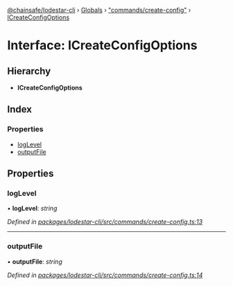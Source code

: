 [@chainsafe/lodestar-cli](../README.md) › [Globals](../globals.md) › ["commands/create-config"](../modules/_commands_create_config_.md) › [ICreateConfigOptions](_commands_create_config_.icreateconfigoptions.md)

# Interface: ICreateConfigOptions

## Hierarchy

* **ICreateConfigOptions**

## Index

### Properties

* [logLevel](_commands_create_config_.icreateconfigoptions.md#loglevel)
* [outputFile](_commands_create_config_.icreateconfigoptions.md#outputfile)

## Properties

###  logLevel

• **logLevel**: *string*

*Defined in [packages/lodestar-cli/src/commands/create-config.ts:13](https://github.com/ChainSafe/lodestar/blob/1d5598773/packages/lodestar-cli/src/commands/create-config.ts#L13)*

___

###  outputFile

• **outputFile**: *string*

*Defined in [packages/lodestar-cli/src/commands/create-config.ts:14](https://github.com/ChainSafe/lodestar/blob/1d5598773/packages/lodestar-cli/src/commands/create-config.ts#L14)*
